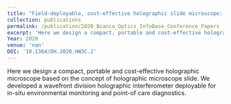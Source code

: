 ```yaml
---
title: "Field-deployable, cost-effective holographic slide microscope: a 3D-printed prototype"
collection: publications
permalink: /publication/2020_Bianco_Optics_InfoBase_Conference_Papers
excerpt: 'Here we design a compact, portable and cost-effective holographic microscope based on the concept of holographic microscope slide. We developed a wavefront division holographic interferometer deployable for in-situ environmental monitoring and point-of care diagnostics.'
Year: 2020
venue: 'nan'
DOI: '10.1364/DH.2020.HW3C.2'
---
```

Here we design a compact, portable and cost-effective holographic microscope based on the concept of holographic microscope slide. We developed a wavefront division holographic interferometer deployable for in-situ environmental monitoring and point-of care diagnostics.
